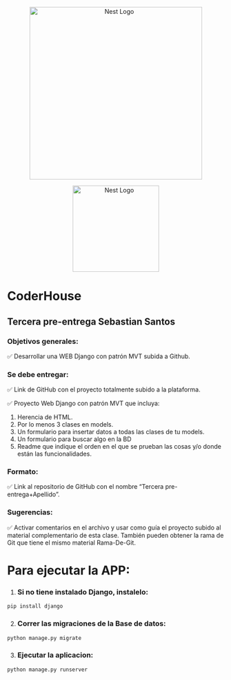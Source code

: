 <p align="center">
  <a href="https://www.coderhouse.com/" target="blank"><img src="https://www.coderhouse.com/imgs/ch.svg" width= "400" alt="Nest Logo" /></a>
</p>

<p align="center">
  <a href="https://www.python.org/" target="blank"><img src="https://www.python.org/static/img/python-logo.png" width="200" alt="Nest Logo" /></a>
</p>

# CoderHouse
## Tercera pre-entrega Sebastian Santos

### Objetivos generales:
✅ Desarrollar una WEB Django con patrón MVT subida a Github.

### Se debe entregar:

✅ Link de GitHub con el proyecto totalmente subido a la plataforma.

✅ Proyecto Web Django con patrón MVT que incluya:
1. Herencia de HTML.
2. Por lo menos 3 clases en models.
3. Un formulario para insertar datos a todas las clases de tu models.
4. Un formulario para buscar algo en la BD
5. Readme que indique el orden en el que se prueban las cosas y/o 
donde están las funcionalidades.

### Formato:

✅ Link al repositorio de GitHub con el nombre “Tercera pre-entrega+Apellido”.

### Sugerencias:

✅ Activar comentarios en el archivo y usar como guía el proyecto subido al material complementario de esta clase. También pueden obtener la rama de Git que tiene el mismo material Rama-De-Git.


# Para ejecutar la APP:

1. ###  Si no tiene instalado Django, instalelo:
```
pip install django
```
2. ###  Correr las migraciones de la Base de datos:
```
python manage.py migrate
```
3. ###  Ejecutar la aplicacion:
```
python manage.py runserver
```

